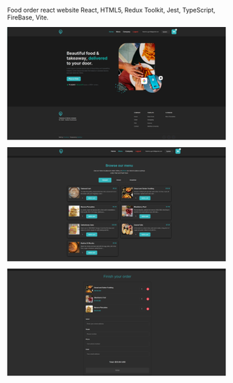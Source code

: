 Food order react website 
React, HTML5, Redux Toolkit, Jest, TypeScript, FireBase, Vite.

![Main Page](./src/assets/photos/image.png)

![Menu Page](./src/assets/photos/image_copy.png)

![Order Confirmation Page](./src/assets/photos/image_copy_2.png)
